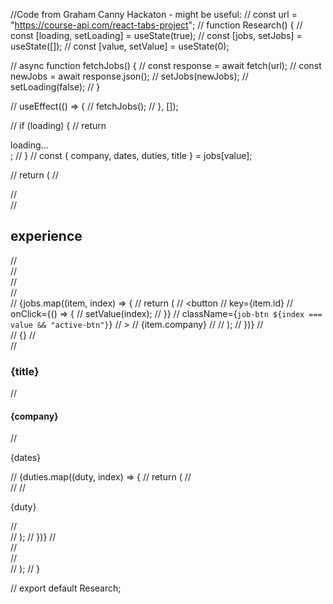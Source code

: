 //Code from Graham Canny Hackaton - might be useful:
// const url = "https://course-api.com/react-tabs-project";
// function Research() {
//   const [loading, setLoading] = useState(true);
//   const [jobs, setJobs] = useState([]);
//   const [value, setValue] = useState(0);

//   async function fetchJobs() {
//     const response = await fetch(url);
//     const newJobs = await response.json();
//     setJobs(newJobs);
//     setLoading(false);
//   }

//   useEffect(() => {
//     fetchJobs();
//   }, []);

//   if (loading) {
//     return <section className="section loading">loading...</section>;
//   }
//   const { company, dates, duties, title } = jobs[value];

//   return (
//     <section className="section">
//       <div className="title">
//         <h2>experience</h2>
//         <div className="underline"></div>
//       </div>
//       <div className="jobs-centre">
//         <div className="btn-container">
//           {jobs.map((item, index) => {
//             return (
//               <button
//                 key={item.id}
//                 onClick={() => {
//                   setValue(index);
//                 }}
//                 className={`job-btn ${index === value && "active-btn"}`}
//               >
//                 {item.company}
//               </button>
//             );
//           })}
//         </div>
//         {}
//         <article className="job-info">
//           <h3>{title}</h3>
//           <h4>{company}</h4>
//           <p className="job-date">{dates}</p>
//           {duties.map((duty, index) => {
//             return (
//               <div className="job-desc">
//                 <FaAngleDoubleRight className="job-icon" />
//                 <p>{duty}</p>
//               </div>
//             );
//           })}
//         </article>
//       </div>
//     </section>
//   );
// }

// export default Research;